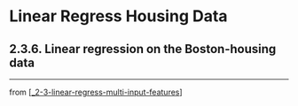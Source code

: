# Linear Regress Housing Data

## 2.3.6. Linear regression on the Boston-housing data

---
from [[_2-3-linear-regress-multi-input-features]]

[//begin]: # "Autogenerated link references for markdown compatibility"
[_2-3-linear-regress-multi-input-features]: _2-3-linear-regress-multi-input-features.md "Linear Regress Multi-Input Features"
[//end]: # "Autogenerated link references"